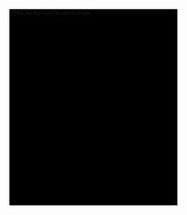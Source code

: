<div style="background-color:black;background-image:url(//www.html.am/images/backgrounds/background-image-2.gif);border:1px solid black;width:300px;height:350px;font-size:9px;">HTML background image example</div>

